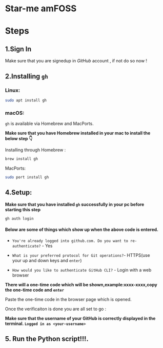 # Star-me amFOSS

<!-- #### Starring is fun! -->

<!-- #### The script in this repository connects developers automatically with FOSS@Amrita projects on GitHub. You just need to run this script..... -->



# Steps

## 1.Sign In

Make sure that you are signedup in *GitHub* account , if not do so now !

<!-- add any reference where they could installed git and all-->

## 2.Installing `gh`

### Linux:

```bash
sudo apt install gh
```

### macOS:

`gh` is available via Homebrew and MacPorts.

**Make sure that you have Homebrew installed in your mac to install the below step 👇**

Installing through Homebrew :
```bash
brew install gh
```
<!--Exception down below if not needed remove it-->

MacPorts:
```bash
sudo port install gh
```
<!-- add screenshos for them to confirm ??-->
## 4.Setup:

**Make sure that you have installed `gh` successfully in your pc before starting this step**

```bash
gh auth login 
```
#### Below are some of things which show up when the above code is entered.

- `You're already logged into github.com. Do you want to re-authenticate?` - Yes

- `What is your preferred protocol for Git operations?`- HTTPS(use your up and down keys and `enter`)

- `How would you like to authenticate GitHub CLI?` - Login with a web browser

**There will a one-time code which will be shown,example:xxxx-xxxx,copy the one-time code and `enter`**

Paste the one-time code in the browser page which is opened.

<!--![](./1.png)-->
<!-- <img src = "./1.png" height="400px"> -->

<!--adding token??-->

Once the verificaiton is done you are all set to go :

**Make sure that the username of your GitHub is correctly displayed in the terminal.
`Logged in as <your-username>`**

## 5. Run the Python script!!!.




